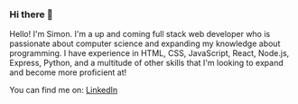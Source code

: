 ### Hi there 👋

Hello! I'm Simon. I'm a up and coming full stack web developer who is passionate about computer science and expanding my knowledge about programming. I have experience in HTML, CSS, JavaScript, React, Node.js, Express, Python, and a multitude of other skills that I'm looking to expand and become more proficient at!

You can find me on:
[LinkedIn](https://www.linkedin.com/in/simonhuang24/)
